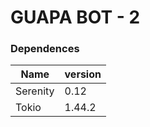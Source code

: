 # GUAPA BOT - 2

### Dependences
| Name         |version |
|----      |----    |
| Serenity | 0.12   | 
| Tokio    |  1.44.2|
